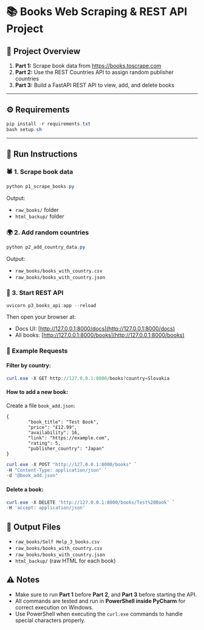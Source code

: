 # 📚 Books Web Scraping & REST API Project

## 🧩 Project Overview
1. **Part 1:** Scrape book data from https://books.toscrape.com  
2. **Part 2:** Use the REST Countries API to assign random publisher countries  
3. **Part 3:** Build a FastAPI REST API to view, add, and delete books  

---

## ⚙️ Requirements
```powershell
pip install -r requirements.txt
bash setup.sh
```

---

## 🚀 Run Instructions

### 🕷️ 1. Scrape book data
```powershell
python p1_scrape_books.py
```
Output:
- `raw_books/` folder
- `html_backup/` folder

### 🌍 2. Add random countries
```powershell
python p2_add_country_data.py
```
Output:
- `raw_books/books_with_country.csv`
- `raw_books/books_with_country.json`

### 🧠 3. Start REST API
```powershell
uvicorn p3_books_api:app --reload
```
Then open your browser at:

- Docs UI: [http://127.0.0.1:8000/docs](http://127.0.0.1:8000/docs)
- All books: [http://127.0.0.1:8000/books](http://127.0.0.1:8000/books)

### 💾 Example Requests

#### Filter by country: 
```powershell
curl.exe -X GET http://127.0.0.1:8000/books?country=Slovakia
```
#### How to add a new book:
Create a file `book_add.json`:
```commandline  
{
        "book_title": "Test Book",
        "price": "£12.99",
        "availability": 16,
        "link": "https://example.com",
        "rating": 5,
        "publisher_country": "Japan"
}
```
```powershell
curl.exe -X POST "http://127.0.0.1:8000/books" `
-H "Content-Type: application/json" `
-d "@book_add.json"
```
#### Delete a book:
```powershell
curl.exe -X DELETE 'http://127.0.0.1:8000/books/Test%20Book' `
-H 'accept: application/json'
```

## 📂 Output Files
- `raw_books/Self Help_3_books.csv`
- `raw_books/books_with_country.csv`
- `raw_books/books_with_country.json`
- `html_backup/` (raw HTML for each book)

## ⚠️ Notes
- Make sure to run **Part 1** before **Part 2**, and **Part 3** before starting the API.  
- All commands are tested and run in **PowerShell inside PyCharm** for correct execution on Windows.  
- Use PowerShell when executing the `curl.exe` commands to handle special characters properly.
